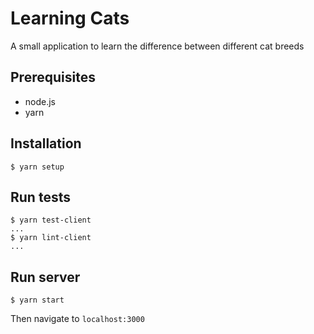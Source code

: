 # Learning Cats

A small application to learn the difference between different cat breeds

## Prerequisites

- node.js
- yarn

## Installation

```
$ yarn setup
```

## Run tests

```
$ yarn test-client
...
$ yarn lint-client
...
```

## Run server

```
$ yarn start
```

Then navigate to `localhost:3000`
